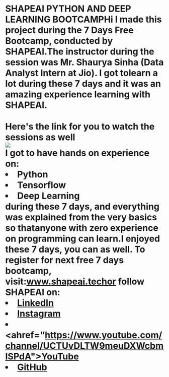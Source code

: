 # SHAPEAI PYTHON AND DEEP LEARNING BOOTCAMPHi I made this project during the 7 Days Free Bootcamp, conducted by <b> SHAPEAI</b>.The instructor during the session was Mr. Shaurya Sinha (Data Analyst Intern at Jio). I got tolearn a lot during these 7 days and it was an amazing experience learning with SHAPEAI.<br><br>Here's the link for you to watch the sessions as well<br><a href="https://www.youtube.com/playlist?list=PL7zl8TDRnbune5TnrfBgFbxT87E98cfo9"> <img src="https://github.com/ShapeAI/PYTHON-AND-DATA-ANALYTICS/blob/main/Python_and_deep_learning.png"> </a><br>I got to have hands on experience on:<li>Python<li>Tensorflow<li>Deep Learning<br>during these 7 days, and everything was explained from the very basics so thatanyone with zero experience on programming can learn.I enjoyed these 7 days, you can as well. To register for next free 7 days bootcamp, visit:www.shapeai.techor follow SHAPEAI on:<li><a href="https://in.linkedin.com/company/shapeai">LinkedIn</a><li><a href="https://www.instagram.com/shape.ai/?hl=en">Instagram</a><li><ahref="https://www.youtube.com/channel/UCTUvDLTW9meuDXWcbmISPdA">YouTube</a><li><a href="https://github.com/shapeai">GitHub</a>
